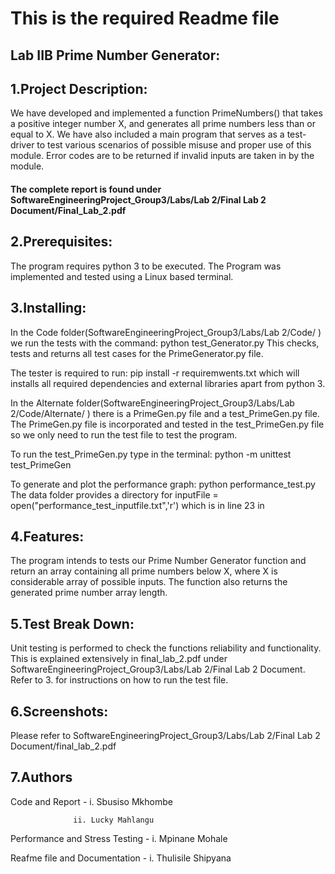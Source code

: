 # This is the required Readme file

## Lab IIB Prime Number Generator:


## 1.Project Description:

We have developed and implemented a function PrimeNumbers() that takes a positive
integer number X, and generates all prime numbers less than or equal to X. We have also included a main program that serves as a test-driver to test various scenarios of possible misuse and proper use of this module. Error codes are to be returned if invalid inputs are taken in by the module. 

#### The complete report is found under SoftwareEngineeringProject_Group3/Labs/Lab 2/Final Lab 2 Document/Final_Lab_2.pdf


## 2.Prerequisites:

The program requires python 3 to be executed. The Program was implemented and tested using a Linux based terminal. 


## 3.Installing:

In the Code folder(SoftwareEngineeringProject_Group3/Labs/Lab 2/Code/
) we run the tests with the command: python test_Generator.py
This checks, tests and returns all test cases for the PrimeGenerator.py file. 

The tester is required to run: pip install -r requiremwents.txt which will installs all  required dependencies and external libraries apart from python 3.

In the Alternate folder(SoftwareEngineeringProject_Group3/Labs/Lab 2/Code/Alternate/
) there is a PrimeGen.py file and a test_PrimeGen.py file.
The PrimeGen.py file is incorporated and tested in the test_PrimeGen.py file so we only need to run the test file to test the program.

To run the test_PrimeGen.py type in the terminal: python -m unittest test_PrimeGen

To generate and plot the performance graph: python performance_test.py
The data folder provides a directory for inputFile = open("performance_test_inputfile.txt",'r') which is in line 23 in 


## 4.Features:

The program intends to tests our Prime Number Generator function and return an array containing all prime numbers below X, where X is considerable array of possible inputs. The function also returns the generated prime number array length.


## 5.Test Break Down:

Unit testing is performed to check the functions reliability and functionality. This is explained extensively in final_lab_2.pdf under SoftwareEngineeringProject_Group3/Labs/Lab 2/Final Lab 2 Document.
Refer to 3. for instructions on how to run the test file.


## 6.Screenshots:

Please refer to SoftwareEngineeringProject_Group3/Labs/Lab 2/Final Lab 2 Document/final_lab_2.pdf


## 7.Authors

Code and Report - i. Sbusiso Mkhombe

                  ii. Lucky Mahlangu

Performance and Stress Testing - i. Mpinane Mohale

Reafme file and Documentation - i. Thulisile Shipyana

